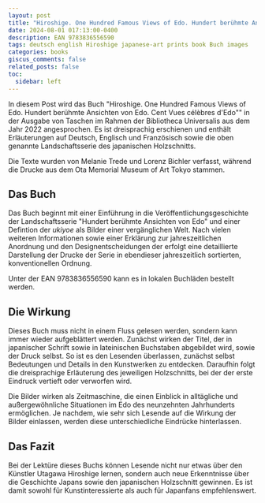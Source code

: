 ```yaml
---
layout: post
title: "Hiroshige. One Hundred Famous Views of Edo. Hundert berühmte Ansichten von Edo. Cent Vues célèbres d'Edo"
date: 2024-08-01 017:13:00-0400
description: EAN 9783836556590
tags: deutsch english Hiroshige japanese-art prints book Buch images
categories: books
giscus_comments: false
related_posts: false
toc:
  sidebar: left
---
```


In diesem Post wird das Buch "Hiroshige. One Hundred Famous Views of Edo. Hundert berühmte Ansichten von Edo. Cent Vues célèbres d'Edo"" in der Ausgabe von Taschen im Rahmen der Bibliotheca Universalis aus dem Jahr 2022 angesprochen.
Es ist dreisprachig erschienen und enthält Erläuterungen auf Deutsch, Englisch und Französisch sowie die oben genannte Landschaftsserie des japanischen Holzschnitts. 

Die Texte wurden von Melanie Trede und Lorenz Bichler verfasst, während die Drucke aus dem Ota Memorial Museum of Art Tokyo stammen.


## Das Buch

Das Buch beginnt mit einer Einführung in die Veröffentlichungsgeschichte der Landschaftsserie "Hundert berühmte Ansichten von Edo" und einer Defintion der _ukiyoe_ als Bilder einer vergänglichen Welt. Nach vielen weiteren Informationen sowie einer Erklärung zur jahreszeitlichen Anordnung und den Designentscheidungen der erfolgt eine detaillierte Darstellung der Drucke der Serie in ebendieser jahreszeitlich sortierten, konventionellen Ordnung.

Unter der EAN 9783836556590 kann es in lokalen Buchläden bestellt werden.


## Die Wirkung

Dieses Buch muss nicht in einem Fluss gelesen werden, sondern kann immer wieder aufgeblättert werden. Zunächst wirken der Titel, der in japanischer Schrift sowie in lateinischen Buchstaben abgebildet wird, sowie der Druck selbst. So ist es den Lesenden überlassen, zunächst selbst Bedeutungen und Details in den Kunstwerken zu entdecken. Daraufhin folgt die dreisprachige Erläuterung des jeweiligen Holzschnitts, bei der der erste Eindruck vertieft oder verworfen wird. 

Die Bilder wirken als Zeitmaschine, die einen Einblick in alltägliche und außergewöhnliche Situationen im Edo des neunzehnten Jahrhunderts ermöglichen. Je nachdem, wie sehr sich Lesende auf die Wirkung der Bilder einlassen, werden diese unterschiedliche Eindrücke hinterlassen.


## Das Fazit

Bei der Lektüre dieses Buchs können Lesende nicht nur etwas über den Künstler Utagawa Hiroshige lernen, sondern auch neue Erkenntnisse über die Geschichte Japans sowie den japanischen Holzschnitt gewinnen. Es ist damit sowohl für Kunstinteressierte als auch für Japanfans empfehlenswert.
